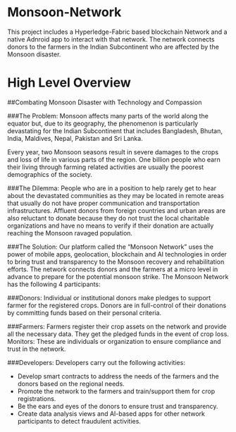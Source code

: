 # Monsoon-Network
This project includes a Hyperledge-Fabric based blockchain Network and a native Adnroid app to interact with that network.  The network connects donors to the farmers in the Indian Subcontinent who are affected by the Monsoon disaster. 

# High Level Overview
##Combating Monsoon Disaster with Technology and Compassion

###The Problem:
Monsoon affects many parts of the world along the equator but, due to its geography, the phenomenon is particularly devastating for the Indian Subcontinent that includes Bangladesh, Bhutan, India, Maldives, Nepal, Pakistan and Sri Lanka. 

Every year, two Monsoon seasons result in severe damages to the crops and loss of life in various parts of the region. One billion people who earn their living through farming related activities are usually the poorest demographics of the society. 

###The Dilemma:
People who are in a position to help rarely get to hear about the devastated communities as they may be located in remote areas that usually do not have proper communication and transportation infrastructures. Affluent donors from foreign countries and urban areas are also reluctant to donate because they do not trust the local charitable organizations and have no means to verify if their donation are actually reaching the Monsoon ravaged population. 

###The Solution:
Our platform called the “Monsoon Network” uses the power of mobile apps, geolocation, blockchain and AI technologies in order to bring trust and transparency to the Monsoon recovery and rehabilitation efforts. The network connects donors and the farmers at a micro level in advance to prepare for the potential monsoon strike. The Monsoon Network has the following 4 participants:

###Donors: 
Individual or institutional donors make pledges to support farmer for the registered crops. Donors are in full-control of their donations by committing funds based on their personal criteria.

###Farmers: 
Farmers register their crop assets on the network and provide all the necessary data. They get the pledged funds in the event of crop loss.
Monitors: These are individuals or organization to ensure compliance and trust in the network.

###Developers: 
Developers carry out the following activities: 
- Develop smart contracts to address the needs of the farmers and the donors based on the regional needs.
- Promote the network to the farmers and train/support them for crop registrations.
- Be the ears and eyes of the donors to ensure trust and transparency.
- Create data analysis views and AI-based apps for other network participants to detect fraudulent activities.
